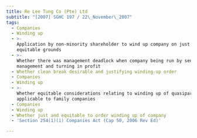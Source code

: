 ```yaml
---
title: Re Lee Tung Co (Pte) Ltd
subtitle: "[2007] SGHC 197 / 22\_November\_2007"
tags:
  - Companies
  - Winding up
  - >-
    Application by non-minority shareholder to wind up company on just and
    equitable grounds
  - >-
    Whether there was management deadlock when company being run by senior
    management and turning in profit
  - Whether clean break desirable and justifying winding-up order
  - Companies
  - Winding up
  - >-
    Whether equitable considerations relating to winding up of quasipartnerships
    applicable to family companies
  - Companies
  - Winding up
  - Whether just and equitable to order winding up of company
  - 'Section 254(1)(i) Companies Act (Cap 50, 2006 Rev Ed)'

---
```


